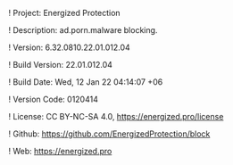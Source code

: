 ! Project: Energized Protection

! Description: ad.porn.malware blocking.

! Version: 6.32.0810.22.01.012.04

! Build Version: 22.01.012.04

! Build Date: Wed, 12 Jan 22 04:14:07 +06

! Version Code: 0120414

! License: CC BY-NC-SA 4.0, https://energized.pro/license

! Github: https://github.com/EnergizedProtection/block

! Web: https://energized.pro
